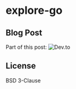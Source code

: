 # explore-go

## Blog Post

Part of this post: ![Dev.to](https://dev.to/aws-builders/lets-get-started-with-echo-go-aws-sdk-for-go-and-aws-s3-2ac3)

## License

BSD 3-Clause
